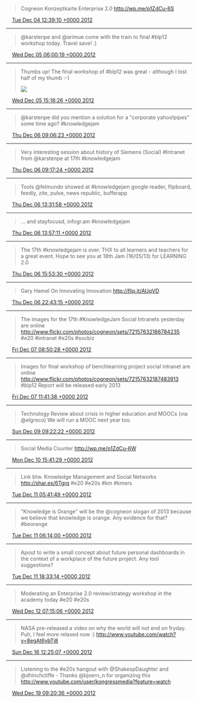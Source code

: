 > Cogneon Konzeptkarte Enterprise 2.0 http://wp.me/p1ZdCu-6S

<img src="media/tweet.ico" width="12" /> [Tue Dec 04 12:39:10 +0000 2012](https://twitter.com/SimonDueckert/status/275942320518602752)

----

> @karstenpe and @arimue come with the train to final #blp12 workshop today. Travel save! :)

<img src="media/tweet.ico" width="12" /> [Wed Dec 05 06:00:19 +0000 2012](https://twitter.com/SimonDueckert/status/276204334201589760)

----

> Thumbs up! The final workshop of #blp12 was great - although I lost half of my thumb :-) 
> 
> ![](http://t.co/MhPWo35Z)

<img src="media/tweet.ico" width="12" /> [Wed Dec 05 15:18:26 +0000 2012](https://twitter.com/SimonDueckert/status/276344786443698177)

----

> @karstenpe did you mention a solution for a "corporate yahoo!pipes" some time ago? #knowledgejam

<img src="media/tweet.ico" width="12" /> [Thu Dec 06 09:06:23 +0000 2012](https://twitter.com/SimonDueckert/status/276613545234415616)

----

> Very interesting session about history of Siemens (Social) #Intranet from @karstenpe at 17th #knowledgejam

<img src="media/tweet.ico" width="12" /> [Thu Dec 06 09:17:24 +0000 2012](https://twitter.com/SimonDueckert/status/276616321272254464)

----

> Tools @felmundo showed at #knowledgejam google reader, flipboard, feedly, zite, pulse, news republic, bufferapp

<img src="media/tweet.ico" width="12" /> [Thu Dec 06 13:31:58 +0000 2012](https://twitter.com/SimonDueckert/status/276680381741268992)

----

> ... and stayfocusd, infogr.am #knowledgejam

<img src="media/tweet.ico" width="12" /> [Thu Dec 06 13:57:11 +0000 2012](https://twitter.com/SimonDueckert/status/276686729593880578)

----

> The 17th #knowledgejam is over. THX to all learners and teachers for a great event. Hope to see you at 18th Jam (16/05/13) for LEARNING 2.0

<img src="media/tweet.ico" width="12" /> [Thu Dec 06 15:53:30 +0000 2012](https://twitter.com/SimonDueckert/status/276716002870444033)

----

> Gary Hamel On Innovating Innovation http://flip.it/AUqVD

<img src="media/tweet.ico" width="12" /> [Thu Dec 06 22:43:15 +0000 2012](https://twitter.com/SimonDueckert/status/276819116910841857)

----

> The images for the 17th #KnowledgeJam Social Intranets yesterday are online http://www.flickr.com/photos/cogneon/sets/72157632186784235 #e20 #intranet #e20s #socbiz

<img src="media/tweet.ico" width="12" /> [Fri Dec 07 08:50:28 +0000 2012](https://twitter.com/SimonDueckert/status/276971928001064960)

----

> Images for final workshop of benchlearning project social intranet are online http://www.flickr.com/photos/cogneon/sets/72157632187483913 #blp12 Report will be released early 2013

<img src="media/tweet.ico" width="12" /> [Fri Dec 07 11:41:38 +0000 2012](https://twitter.com/SimonDueckert/status/277015004983734274)

----

> Technology Review about crisis in higher education and MOOCs (via @elgreco) We will run a MOOC next year too.

<img src="media/tweet.ico" width="12" /> [Sun Dec 09 09:22:22 +0000 2012](https://twitter.com/SimonDueckert/status/277704734310293505)

----

> Social Media Counter http://wp.me/p1ZdCu-6W

<img src="media/tweet.ico" width="12" /> [Mon Dec 10 15:41:29 +0000 2012](https://twitter.com/SimonDueckert/status/278162530327724032)

----

> Link btw. Knowledge Management and Social Networks http://shar.es/6Tgrq #e20 #e20s #km #kmers

<img src="media/tweet.ico" width="12" /> [Tue Dec 11 05:41:49 +0000 2012](https://twitter.com/SimonDueckert/status/278374005218635776)

----

> "Knowledge is Orange" will be the @cogneon slogan of 2013 because we believe that knowledge is orange. Any evidence for that? #beorange

<img src="media/tweet.ico" width="12" /> [Tue Dec 11 06:14:00 +0000 2012](https://twitter.com/SimonDueckert/status/278382104092487680)

----

> Apout to write a small concept about future personal dashboards in the context of a workplace of the future project. Any tool suggestions?

<img src="media/tweet.ico" width="12" /> [Tue Dec 11 18:33:14 +0000 2012](https://twitter.com/SimonDueckert/status/278568139648819201)

----

> Moderating an Enterprise 2.0 review/strategy workshop in the academy today #e20 #e20s

<img src="media/tweet.ico" width="12" /> [Wed Dec 12 07:15:06 +0000 2012](https://twitter.com/SimonDueckert/status/278759870910586880)

----

> NASA pre-released a video on why the world will not end on fryday. Puh, I feel more relaxed now :) http://www.youtube.com/watch?v=8egAt6ybTj8

<img src="media/tweet.ico" width="12" /> [Sun Dec 16 12:25:07 +0000 2012](https://twitter.com/SimonDueckert/status/280287437434011648)

----

> Listening to the #e20s hangout with @ShakespDaughter and @dhinchcliffe - Thanks @bjoern_n for organizing this http://www.youtube.com/user/kongressmedia?feature=watch

<img src="media/tweet.ico" width="12" /> [Wed Dec 19 09:20:36 +0000 2012](https://twitter.com/SimonDueckert/status/281328167103393792)